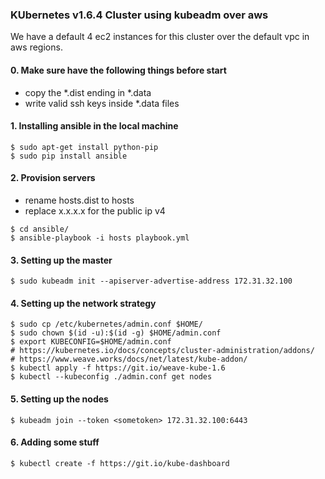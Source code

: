 ### KUbernetes v1.6.4 Cluster using kubeadm over aws

We have a default 4 ec2 instances for this cluster over the default vpc in aws regions.

#### 0. Make sure have the following things before start

* copy the *.dist ending in *.data
* write valid ssh keys inside *.data files

#### 1. Installing ansible in the local machine
```
$ sudo apt-get install python-pip
$ sudo pip install ansible
```

#### 2. Provision servers

* rename hosts.dist to hosts
* replace x.x.x.x for the public ip v4

```
$ cd ansible/
$ ansible-playbook -i hosts playbook.yml
```

#### 3. Setting up the master

```
$ sudo kubeadm init --apiserver-advertise-address 172.31.32.100
```

#### 4. Setting up the network strategy
```
$ sudo cp /etc/kubernetes/admin.conf $HOME/
$ sudo chown $(id -u):$(id -g) $HOME/admin.conf
$ export KUBECONFIG=$HOME/admin.conf
# https://kubernetes.io/docs/concepts/cluster-administration/addons/
# https://www.weave.works/docs/net/latest/kube-addon/
$ kubectl apply -f https://git.io/weave-kube-1.6
$ kubectl --kubeconfig ./admin.conf get nodes
```

#### 5. Setting up the nodes

```
$ kubeadm join --token <sometoken> 172.31.32.100:6443
```

#### 6. Adding some stuff
```
$ kubectl create -f https://git.io/kube-dashboard
```